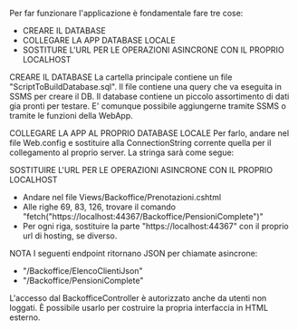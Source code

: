 Per far funzionare l'applicazione è fondamentale fare tre cose:

- CREARE IL DATABASE
- COLLEGARE LA APP DATABASE LOCALE
- SOSTITURE L'URL PER LE OPERAZIONI ASINCRONE CON IL PROPRIO LOCALHOST

CREARE IL DATABASE
La cartella principale contiene un file "ScriptToBuildDatabase.sql". Il file contiene una query che va eseguita in SSMS per creare il DB. Il database contiene
un piccolo assortimento di dati gia pronti per testare. E' comunque possibile aggiungerne tramite SSMS o tramite le funzioni della WebApp.

COLLEGARE LA APP AL PROPRIO DATABASE LOCALE
Per farlo, andare nel file Web.config e sostituire alla ConnectionString corrente quella per il collegamento al proprio server. La stringa sarà come segue:
	    <add
			name="DbHotelConnection"
			connectionString="Server=LAPTOP-1M2QKVCO\SQLEXPRESS; Initial Catalog=Blog; Integrated Security=true"
			providerName="System.Data.SqlClient"
		/>

SOSTITUIRE L'URL PER LE OPERAZIONI ASINCRONE CON IL PROPRIO LOCALHOST
  -  Andare nel file Views/Backoffice/Prenotazioni.cshtml
  -  Alle righe 69, 83, 126, trovare il comando "fetch("https://localhost:44367/Backoffice/PensioniComplete")"
  -  Per ogni riga, sostituire la parte "https://localhost:44367" con il proprio url di hosting, se diverso.

NOTA
I seguenti endpoint ritornano JSON per chiamate asincrone:
  - "/Backoffice/ElencoClientiJson"
  - "/Backoffice/PensioniComplete"

L'accesso dal BackofficeController è autorizzato anche da utenti non loggati. È possibile usarlo per costruire la propria interfaccia in HTML esterno.
